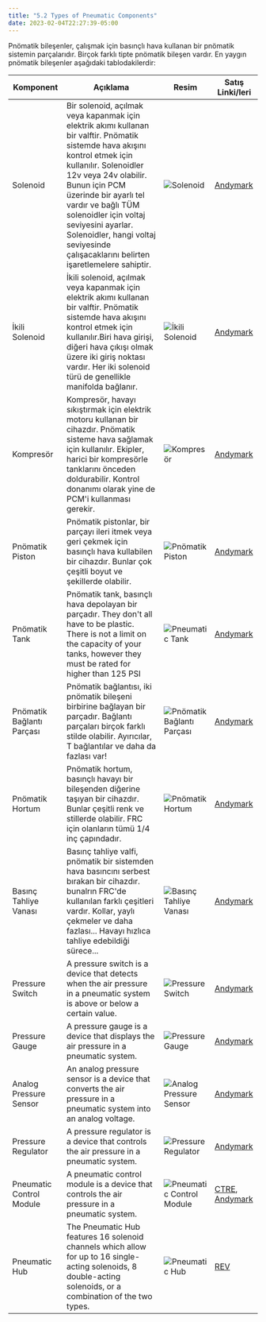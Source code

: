 ```yaml
---
title: "5.2 Types of Pneumatic Components"
date: 2023-02-04T22:27:39-05:00
---
```


Pnömatik bileşenler, çalışmak için basınçlı hava kullanan bir pnömatik sistemin parçalarıdır. Birçok farklı tipte pnömatik bileşen vardır. En yaygın pnömatik bileşenler aşağıdaki tablodakilerdir:

| Komponent | Açıklama | Resim | Satış Linki/leri |
| --- | --- | --- | --- |
| Solenoid | Bir solenoid, açılmak veya kapanmak için elektrik akımı kullanan bir valftir. Pnömatik sistemde hava akışını kontrol etmek için kullanılır. Solenoidler 12v veya 24v olabilir. Bunun için PCM üzerinde bir ayarlı tel vardır ve bağlı TÜM solenoidler için voltaj seviyesini ayarlar. Solenoidler, hangi voltaj seviyesinde çalışacaklarını belirten işaretlemelere sahiptir.| ![Solenoid](/images/pneumatics/solenoid.jpg) | [Andymark](https://www.andymark.com/products/ckd-single-solenoid-valve-standalone?via=Z2lkOi8vYW5keW1hcmsvV29ya2FyZWE6OkNhdGFsb2c6OkNhdGVnb3J5LzViZDM0MWUzNjFhMTBkMjkyYzk2NDY2Zg) |
| İkili Solenoid | İkili solenoid, açılmak veya kapanmak için elektrik akımı kullanan bir valftir. Pnömatik sistemde hava akışını kontrol etmek için kullanılır.Biri hava girişi, diğeri hava çıkışı olmak üzere iki giriş noktası vardır. Her iki solenoid türü de genellikle manifolda bağlanır.| ![İkili Solenoid](/images/pneumatics/double-solenoid.jpg) | [Andymark](https://www.andymark.com/products/ckd-double-solenoid-valve-2-position) |
| Kompresör | Kompresör, havayı sıkıştırmak için elektrik motoru kullanan bir cihazdır. Pnömatik sisteme hava sağlamak için kullanılır. Ekipler, harici bir kompresörle tanklarını önceden doldurabilir. Kontrol donanımı olarak yine de PCM'i kullanması gerekir. | ![Kompresör](/images/pneumatics/compressor.jpg) | [Andymark](https://www.andymark.com/products/air-compressor?via=Z2lkOi8vYW5keW1hcmsvV29ya2FyZWE6OkNhdGFsb2c6OkNhdGVnb3J5LzViZWMyZjYwNjFhMTBkM2RiNDYxOGRmYg) |
| Pnömatik Piston | Pnömatik pistonlar, bir parçayı ileri itmek veya geri çekmek için basınçlı hava kullabilen bir cihazdır. Bunlar çok çeşitli boyut ve şekillerde olabilir. | ![Pnömatik Piston](/images/pneumatics/pneumatic-cylinder.jpg) | [Andymark](https://www.andymark.com/categories/pneumatics-cylinders) |
| Pnömatik Tank |Pnömatik tank, basınçlı hava depolayan bir parçadır. They don't all have to be plastic. There is not a limit on the capacity of your tanks, however they must be rated for higher than 125 PSI| ![Pneumatic Tank](/images/pneumatics/pneumatic-tank.jpg) | [Andymark](https://www.andymark.com/products/590-ml-air-reservoir-with-1-4-in-npt-ports?via=Z2lkOi8vYW5keW1hcmsvV29ya2FyZWE6OkNhdGFsb2c6OkNhdGVnb3J5LzViYzRhMmZmNjFhMTBkNGQyZTU4OGU0OA)|
| Pnömatik Bağlantı Parçası | Pnömatik bağlantısı, iki pnömatik bileşeni birbirine bağlayan bir parçadır. Bağlantı parçaları birçok farklı stilde olabilir. Ayırıcılar, T bağlantılar ve daha da fazlası var!| ![Pnömatik Bağlantı Parçası](/images/pneumatics/pneumatic-fitting.jpg) | [Andymark](https://www.andymark.com/categories/pneumatics-fittings)|
| Pnömatik Hortum | Pnömatik hortum, basınçlı havayı bir bileşenden diğerine taşıyan bir cihazdır. Bunlar çeşitli renk ve stillerde olabilir. FRC için olanların tümü 1/4 inç çapındadır.| ![Pnömatik Hortum](/images/pneumatics/pneumatic-hose.jpg) | [Andymark](https://www.andymark.com/products/20-meters-of-pneumatic-tubing-1-4-in-od-polyurethane-black?via=Z2lkOi8vYW5keW1hcmsvV29ya2FyZWE6OkNhdGFsb2c6OkNhdGVnb3J5LzViZWMyZjYwNjFhMTBkM2RiNDYxOGRmYg) |
| Basınç Tahliye Vanası | Basınç tahliye valfi, pnömatik bir sistemden hava basıncını serbest bırakan bir cihazdır. bunalrın FRC'de kullanılan farklı çeşitleri vardır. Kollar, yaylı çekmeler ve daha fazlası... Havayı hızlıca tahliye edebildiği sürece...| ![Basınç Tahliye Vanası](/images/pneumatics/pressure-release-valve.jpg) | [Andymark](https://www.andymark.com/products/pressure-gauge-1-5-face-back-mount-1-8-npt-0-160-psi?via=Z2lkOi8vYW5keW1hcmsvV29ya2FyZWE6OkNhdGFsb2c6OkNhdGVnb3J5LzViZWMyZjYwNjFhMTBkM2RiNDYxOGRmYg)|
| Pressure Switch | A pressure switch is a device that detects when the air pressure in a pneumatic system is above or below a certain value. | ![Pressure Switch](/images/pneumatics/pressure-switch.jpg) | [Andymark](https://www.andymark.com/products/nason-pressure-switch?via=Z2lkOi8vYW5keW1hcmsvV29ya2FyZWE6OkNhdGFsb2c6OkNhdGVnb3J5LzViZWMyZjYwNjFhMTBkM2RiNDYxOGRmYg) |
| Pressure Gauge | A pressure gauge is a device that displays the air pressure in a pneumatic system. | ![Pressure Gauge](/images/pneumatics/pressure-gauge.jpg) | [Andymark](https://www.andymark.com/products/pressure-gauge-1-8-in-npt-0-160-psi-1?via=Z2lkOi8vYW5keW1hcmsvV29ya2FyZWE6OkNhdGFsb2c6OkNhdGVnb3J5LzViZWMyZjYwNjFhMTBkM2RiNDYxOGRmYg) |
| Analog Pressure Sensor | An analog pressure sensor is a device that converts the air pressure in a pneumatic system into an analog voltage. | ![Analog Pressure Sensor](/images/pneumatics/analog-pressure-sensor.jpg) | [Andymark](https://www.andymark.com/products/analog-pressure-sensor?via=Z2lkOi8vYW5keW1hcmsvV29ya2FyZWE6OkNhdGFsb2c6OkNhdGVnb3J5LzViZWMyZjYwNjFhMTBkM2RiNDYxOGRmYg) |
| Pressure Regulator | A pressure regulator is a device that controls the air pressure in a pneumatic system. | ![Pressure Regulator](/images/pneumatics/pressure-regulator.jpg) | [Andymark](https://www.andymark.com/products/pressure-regulator-gauge-with-1-4-in-press-in-tube-fittings?via=Z2lkOi8vYW5keW1hcmsvV29ya2FyZWE6OkNhdGFsb2c6OkNhdGVnb3J5LzViZWMyZjYwNjFhMTBkM2RiNDYxOGRmYg)|
| Pneumatic Control Module | A pneumatic control module is a device that controls the air pressure in a pneumatic system. | ![Pneumatic Control Module](/images/pneumatics/pneumatic-control-module.jpg) |[CTRE](https://store.ctr-electronics.com/pneumatic-control-module/), [Andymark](https://www.andymark.com/products/pneumatic-control-module?via=Z2lkOi8vYW5keW1hcmsvV29ya2FyZWE6OkNhdGFsb2c6OkNhdGVnb3J5LzViZWMyZjYwNjFhMTBkM2RiNDYxOGRmYg) |
| Pneumatic Hub | The Pneumatic Hub features 16 solenoid channels which allow for up to 16 single-acting solenoids, 8 double-acting solenoids, or a combination of the two types. | ![Pneumatic Hub](/images/pneumatics/pneumatic-hub.webp) | [REV](https://www.revrobotics.com/rev-11-1852/) |
